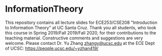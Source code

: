 # InformationTheory
This repository contains all lecture slides for ECE253/CSE208 "Introduction to Information Theory" at UC Santa Cruz.
Thank you all students, who took this course in Spring 2019/Fall 2019/Fall 2020, for their contributions to the teaching material. 
Constructive comments and suggestions are very welcome. Please contact Dr. Yu Zhang <zhangy@ucsc.edu> at the ECE Dept of UCSC: https://people.ucsc.edu/~yzhan419/
